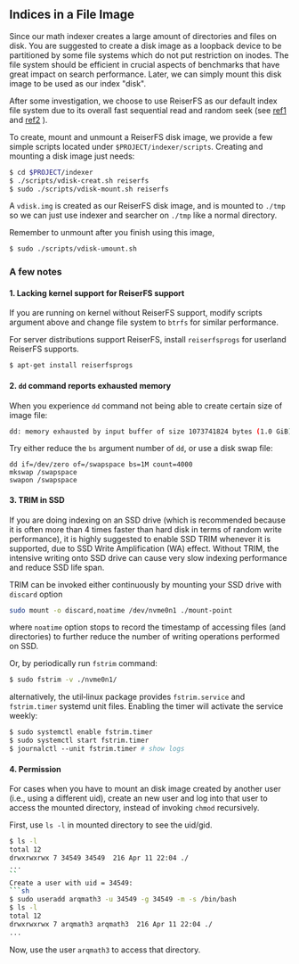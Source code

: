 ## Indices in a File Image
Since our math indexer creates a large amount of directories and
files on disk.
You are suggested to create a disk image as a loopback device to be
partitioned by some file systems which do not put restriction on inodes.
The file system should be efficient in crucial aspects of benchmarks that
have great impact on search performance. Later, we can simply mount this
disk image to be used as our index "disk".

After some investigation, we choose to use ReiserFS as our default index
file system due to its overall fast sequential read and random seek
(see
[ref1](http://girlyngeek.blogspot.com/2011/04/ultimate-linux-filesystems-benchmark.html)
and
[ref2](https://debian-administration.org/article/388/Filesystems_ext3_reiser_xfs_jfs_comparison_on_Debian_Etch)
).

To create, mount and unmount a ReiserFS disk image, we provide a few simple
scripts located under `$PROJECT/indexer/scripts`. Creating and mounting a
disk image just needs:

```sh
$ cd $PROJECT/indexer
$ ./scripts/vdisk-creat.sh reiserfs
$ sudo ./scripts/vdisk-mount.sh reiserfs
```
A `vdisk.img` is created as our ReiserFS disk image, and is mounted to
`./tmp` so we can just use indexer and searcher on `./tmp` like a
normal directory.

Remember to unmount after you finish using this image,
```sh
$ sudo ./scripts/vdisk-umount.sh
```

### A few notes

#### 1. Lacking kernel support for ReiserFS support
If you are running on kernel without ReiserFS support, modify scripts 
argument above and change file system to `btrfs` for similar performance.

For server distributions support ReiserFS, install `reiserfsprogs` for
userland ReiserFS supports.
```sh
$ apt-get install reiserfsprogs
```

#### 2. `dd` command reports exhausted memory
When you experience `dd` command not being able to create certain size of image file:

```sh
dd: memory exhausted by input buffer of size 1073741824 bytes (1.0 GiB)
```
Try either reduce the `bs` argument number of `dd`, or use a disk swap file:
```
dd if=/dev/zero of=/swapspace bs=1M count=4000
mkswap /swapspace
swapon /swapspace
```

#### 3. TRIM in SSD
If you are doing indexing on an SSD drive (which is recommended because it is often more than 4 times faster than hard disk in terms of random write performance), it is highly suggested to enable SSD TRIM whenever it is supported, due to SSD Write Amplification (WA) effect. Without TRIM, the intensive writing onto SSD drive can cause very slow indexing performance and reduce SSD life span.

TRIM can be invoked either continuously by mounting your SSD drive with `discard` option
```sh
sudo mount -o discard,noatime /dev/nvme0n1 ./mount‑point
```
where `noatime` option stops to record the timestamp of accessing files (and directories) to further reduce the number of writing operations performed on SSD.

Or, by periodically run `fstrim` command:
```sh
$ sudo fstrim -v ./nvme0n1/
```
alternatively, the util‑linux package provides `fstrim.service` and `fstrim.timer` systemd unit files. Enabling the timer will activate the service weekly:
```sh
$ sudo systemctl enable fstrim.timer
$ sudo systemctl start fstrim.timer
$ journalctl ‑‑unit fstrim.timer # show logs
```

#### 4. Permission
For cases when you have to mount an disk image created by another user (i.e., using a different uid), create an new user and log into that user to access the mounted directory, instead of invoking `chmod` recursively.

First, use `ls -l` in mounted directory to see the uid/gid. 
```sh
$ ls -l
total 12
drwxrwxrwx 7 34549 34549  216 Apr 11 22:04 ./
...
``
Create a user with uid = 34549:
```sh
$ sudo useradd arqmath3 -u 34549 -g 34549 -m -s /bin/bash
$ ls -l
total 12
drwxrwxrwx 7 arqmath3 arqmath3  216 Apr 11 22:04 ./
...
```
Now, use the user `arqmath3` to access that directory.
